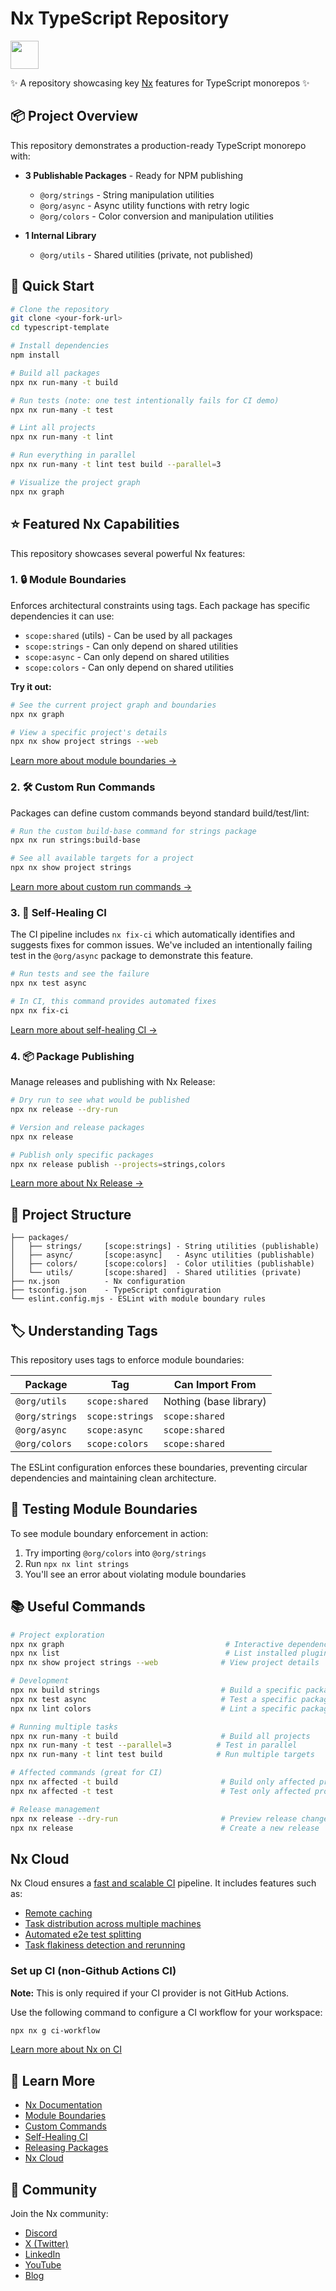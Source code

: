 # Nx TypeScript Repository

<a alt="Nx logo" href="https://nx.dev" target="_blank" rel="noreferrer"><img src="https://raw.githubusercontent.com/nrwl/nx/master/images/nx-logo.png" width="45"></a>

✨ A repository showcasing key [Nx](https://nx.dev) features for TypeScript monorepos ✨

## 📦 Project Overview

This repository demonstrates a production-ready TypeScript monorepo with:

- **3 Publishable Packages** - Ready for NPM publishing
  - `@org/strings` - String manipulation utilities
  - `@org/async` - Async utility functions with retry logic
  - `@org/colors` - Color conversion and manipulation utilities

- **1 Internal Library**
  - `@org/utils` - Shared utilities (private, not published)

## 🚀 Quick Start

```bash
# Clone the repository
git clone <your-fork-url>
cd typescript-template

# Install dependencies
npm install

# Build all packages
npx nx run-many -t build

# Run tests (note: one test intentionally fails for CI demo)
npx nx run-many -t test

# Lint all projects
npx nx run-many -t lint

# Run everything in parallel
npx nx run-many -t lint test build --parallel=3

# Visualize the project graph
npx nx graph
```

## ⭐ Featured Nx Capabilities

This repository showcases several powerful Nx features:

### 1. 🔒 Module Boundaries

Enforces architectural constraints using tags. Each package has specific dependencies it can use:

- `scope:shared` (utils) - Can be used by all packages
- `scope:strings` - Can only depend on shared utilities
- `scope:async` - Can only depend on shared utilities
- `scope:colors` - Can only depend on shared utilities

**Try it out:**
```bash
# See the current project graph and boundaries
npx nx graph

# View a specific project's details
npx nx show project strings --web
```

[Learn more about module boundaries →](https://nx.dev/features/enforce-module-boundaries)

### 2. 🛠️ Custom Run Commands

Packages can define custom commands beyond standard build/test/lint:

```bash
# Run the custom build-base command for strings package
npx nx run strings:build-base

# See all available targets for a project
npx nx show project strings
```

[Learn more about custom run commands →](https://nx.dev/concepts/executors-and-configurations)

### 3. 🔧 Self-Healing CI

The CI pipeline includes `nx fix-ci` which automatically identifies and suggests fixes for common issues. We've included an intentionally failing test in the `@org/async` package to demonstrate this feature.

```bash
# Run tests and see the failure
npx nx test async

# In CI, this command provides automated fixes
npx nx fix-ci
```

[Learn more about self-healing CI →](https://nx.dev/ci/features/self-healing-ci)

### 4. 📦 Package Publishing

Manage releases and publishing with Nx Release:

```bash
# Dry run to see what would be published
npx nx release --dry-run

# Version and release packages
npx nx release

# Publish only specific packages
npx nx release publish --projects=strings,colors
```

[Learn more about Nx Release →](https://nx.dev/features/manage-releases)

## 📁 Project Structure

```
├── packages/
│   ├── strings/     [scope:strings] - String utilities (publishable)
│   ├── async/       [scope:async]   - Async utilities (publishable)
│   ├── colors/      [scope:colors]  - Color utilities (publishable)
│   └── utils/       [scope:shared]  - Shared utilities (private)
├── nx.json          - Nx configuration
├── tsconfig.json    - TypeScript configuration
└── eslint.config.mjs - ESLint with module boundary rules
```

## 🏷️ Understanding Tags

This repository uses tags to enforce module boundaries:

| Package | Tag | Can Import From |
|---------|-----|----------------|
| `@org/utils` | `scope:shared` | Nothing (base library) |
| `@org/strings` | `scope:strings` | `scope:shared` |
| `@org/async` | `scope:async` | `scope:shared` |
| `@org/colors` | `scope:colors` | `scope:shared` |

The ESLint configuration enforces these boundaries, preventing circular dependencies and maintaining clean architecture.

## 🧪 Testing Module Boundaries

To see module boundary enforcement in action:

1. Try importing `@org/colors` into `@org/strings`
2. Run `npx nx lint strings`
3. You'll see an error about violating module boundaries

## 📚 Useful Commands

```bash
# Project exploration
npx nx graph                                    # Interactive dependency graph
npx nx list                                     # List installed plugins
npx nx show project strings --web              # View project details

# Development
npx nx build strings                           # Build a specific package
npx nx test async                              # Test a specific package
npx nx lint colors                             # Lint a specific package

# Running multiple tasks
npx nx run-many -t build                       # Build all projects
npx nx run-many -t test --parallel=3          # Test in parallel
npx nx run-many -t lint test build            # Run multiple targets

# Affected commands (great for CI)
npx nx affected -t build                       # Build only affected projects
npx nx affected -t test                        # Test only affected projects

# Release management
npx nx release --dry-run                       # Preview release changes
npx nx release                                 # Create a new release
```

## Nx Cloud


Nx Cloud ensures a [fast and scalable CI](https://nx.dev/ci/intro/why-nx-cloud?utm_source=nx_project&utm_medium=readme&utm_campaign=nx_projects) pipeline. It includes features such as:

- [Remote caching](https://nx.dev/ci/features/remote-cache?utm_source=nx_project&utm_medium=readme&utm_campaign=nx_projects)
- [Task distribution across multiple machines](https://nx.dev/ci/features/distribute-task-execution?utm_source=nx_project&utm_medium=readme&utm_campaign=nx_projects)
- [Automated e2e test splitting](https://nx.dev/ci/features/split-e2e-tasks?utm_source=nx_project&utm_medium=readme&utm_campaign=nx_projects)
- [Task flakiness detection and rerunning](https://nx.dev/ci/features/flaky-tasks?utm_source=nx_project&utm_medium=readme&utm_campaign=nx_projects)

### Set up CI (non-Github Actions CI)

**Note:** This is only required if your CI provider is not GitHub Actions.

Use the following command to configure a CI workflow for your workspace:

```sh
npx nx g ci-workflow
```

[Learn more about Nx on CI](https://nx.dev/ci/intro/ci-with-nx#ready-get-started-with-your-provider?utm_source=nx_project&utm_medium=readme&utm_campaign=nx_projects)

## 🔗 Learn More

- [Nx Documentation](https://nx.dev)
- [Module Boundaries](https://nx.dev/features/enforce-module-boundaries)
- [Custom Commands](https://nx.dev/concepts/executors-and-configurations)
- [Self-Healing CI](https://nx.dev/ci/features/self-healing-ci)
- [Releasing Packages](https://nx.dev/features/manage-releases)
- [Nx Cloud](https://nx.dev/ci/intro/why-nx-cloud)

## 💬 Community

Join the Nx community:
- [Discord](https://go.nx.dev/community)
- [X (Twitter)](https://twitter.com/nxdevtools)
- [LinkedIn](https://www.linkedin.com/company/nrwl)
- [YouTube](https://www.youtube.com/@nxdevtools)
- [Blog](https://nx.dev/blog)
